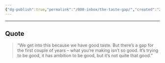 ```yaml
---
{"dg-publish":true,"permalink":"/000-inbox/the-taste-gap/","created":"2022-04-09T16:44:57.000-04:00","updated":"2025-03-21T17:34:47.000-04:00"}
---
```


---

## Quote
> “We get into this because we have good taste. But there’s a gap for the first couple of years – what you’re making isn’t so good. It’s trying to be good, it has ambition to be good, but it’s not quite that good.”